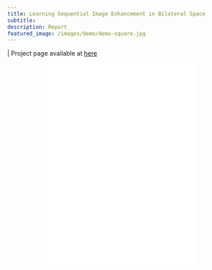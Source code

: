 ```yaml
---
title: Learning Sequential Image Enhancement in Bilateral Space
subtitle: 
description: Report
featured_image: /images/demo/demo-square.jpg
---
```


| Project page available at [here](/project/bilateral-neural-operators)

<center>
    <iframe src="/images/bno/Learning-Sequential-Image-Enhancement-in-Bilateral-Space.pdf" style="width:70%; height:unset; aspect-ratio: 8.5/11" frameborder="0"></iframe>
</center>
